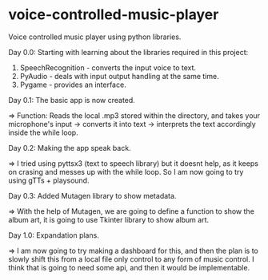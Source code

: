 # voice-controlled-music-player
Voice controlled music player using python libraries.

Day 0.0: Starting with learning about the libraries required in this project:
1. SpeechRecognition - converts the input voice to text.
2. PyAudio - deals with input output handling at the same time.
3. Pygame - provides an interface.

Day 0.1: The basic app is now created.

=> Function: Reads the local .mp3 stored within the directory, and takes your microphone's input -> converts it into text -> interprets the text accordingly inside the while loop.

Day 0.2: Making the app speak back.

=> I tried using pyttsx3 (text to speech library) but it doesnt help, as it keeps on crasing and messes up with the while loop. So I am now going to try using gTTs + playsound.

Day 0.3: Added Mutagen library to show metadata.

=> With the help of Mutagen, we are going to define a function to show the album art, it is going to use Tkinter library to show album art. 

Day 1.0: Expandation plans.

=> I am now going to try making a dashboard for this, and then the plan is to slowly shift this from a local file only control to any form of music control. I think that is going to need some api, and then it would be implementable. 
